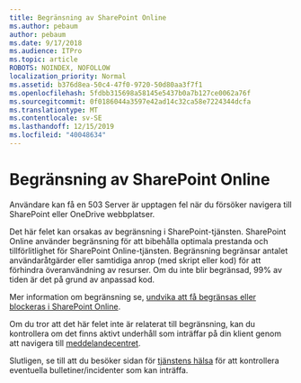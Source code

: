 ```yaml
---
title: Begränsning av SharePoint Online
ms.author: pebaum
author: pebaum
ms.date: 9/17/2018
ms.audience: ITPro
ms.topic: article
ROBOTS: NOINDEX, NOFOLLOW
localization_priority: Normal
ms.assetid: b376d8ea-50c4-47f0-9720-50d80aa3f7f1
ms.openlocfilehash: 5fdbb315698a58145e5437b0a7b127ce0062a76f
ms.sourcegitcommit: 0f0186044a3597e42ad14c32ca58e7224344dcfa
ms.translationtype: MT
ms.contentlocale: sv-SE
ms.lasthandoff: 12/15/2019
ms.locfileid: "40048634"
---
```

# <a name="sharepoint-online-throttling"></a>Begränsning av SharePoint Online

Användare kan få en 503 Server är upptagen fel när du försöker navigera till SharePoint eller OneDrive webbplatser. 

Det här felet kan orsakas av begränsning i SharePoint-tjänsten. SharePoint Online använder begränsning för att bibehålla optimala prestanda och tillförlitlighet för SharePoint Online-tjänsten. Begränsning begränsar antalet användaråtgärder eller samtidiga anrop (med skript eller kod) för att förhindra överanvändning av resurser. Om du inte blir begränsad, 99% av tiden är det på grund av anpassad kod.

Mer information om begränsning se, [undvika att få begränsas eller blockeras i SharePoint Online](https://docs.microsoft.com/sharepoint/dev/general-development/how-to-avoid-getting-throttled-or-blocked-in-sharepoint-online).

Om du tror att det här felet inte är relaterat till begränsning, kan du kontrollera om det finns aktivt underhåll som inträffar på din klient genom att navigera till [meddelandecentret](https://portal.office.com/adminportal/home#/MessageCenter).

 Slutligen, se till att du besöker sidan för [tjänstens hälsa](https://portal.office.com/adminportal/home#/servicehealth) för att kontrollera eventuella bulletiner/incidenter som kan inträffa.

